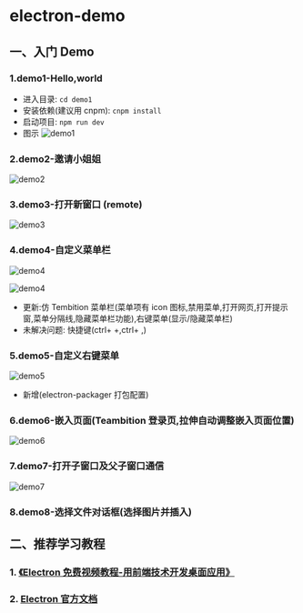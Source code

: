 # electron-demo

## 一、入门 Demo

### 1.demo1-Hello,world

- 进入目录: `cd demo1`
- 安装依赖(建议用 cnpm): `cnpm install`
- 启动项目: `npm run dev`
- 图示
  ![demo1](http://7n.jsyu.vip/demo1.png)

### 2.demo2-邀请小姐姐

![demo2](http://7n.jsyu.vip/demo2.png)

### 3.demo3-打开新窗口 (remote)

![demo3](http://7n.jsyu.vip/demo3.png)

### 4.demo4-自定义菜单栏

![demo4](http://7n.jsyu.vip/demo4-2.png)

![demo4](http://7n.jsyu.vip/demo4.png)

- 更新:仿 Tembition 菜单栏(菜单项有 icon 图标,禁用菜单,打开网页,打开提示窗,菜单分隔线,隐藏菜单栏功能),右键菜单(显示/隐藏菜单栏)
- 未解决问题: 快捷键(ctrl+ +,ctrl+ ,)

### 5.demo5-自定义右键菜单

![demo5](http://7n.jsyu.vip/demo5.png)

- 新增(electron-packager 打包配置)

### 6.demo6-嵌入页面(Teambition 登录页,拉伸自动调整嵌入页面位置)

![demo6](http://7n.jsyu.vip/demo6.png)

### 7.demo7-打开子窗口及父子窗口通信

![demo7](http://7n.jsyu.vip/demo7.png)

### 8.demo8-选择文件对话框(选择图片并插入)

## 二、推荐学习教程

### 1. [《Electron 免费视频教程-用前端技术开发桌面应用》](https://jspang.com/detailed?id=62)

### 2. [Electron 官方文档](http://www.electronjs.org/docs)
